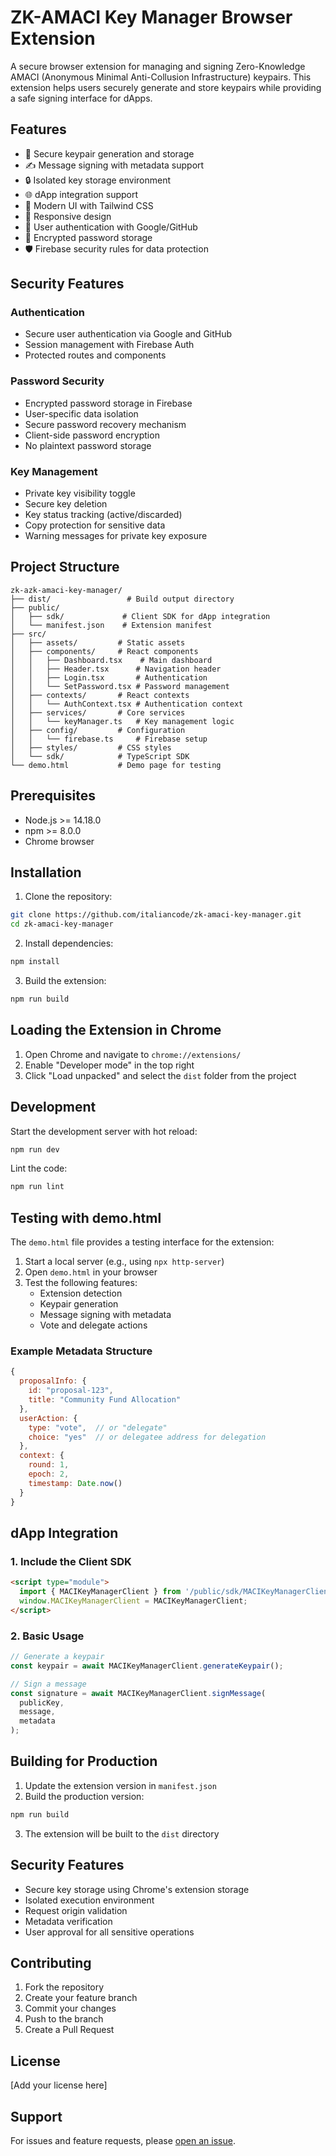 # ZK-AMACI Key Manager Browser Extension

A secure browser extension for managing and signing Zero-Knowledge AMACI (Anonymous Minimal Anti-Collusion Infrastructure) keypairs. This extension helps users securely generate and store keypairs while providing a safe signing interface for dApps.

## Features

- 🔐 Secure keypair generation and storage
- ✍️ Message signing with metadata support
- 🔒 Isolated key storage environment
- 🌐 dApp integration support
- 🎨 Modern UI with Tailwind CSS
- 📱 Responsive design
- 👤 User authentication with Google/GitHub
- 🔑 Encrypted password storage
- 🛡️ Firebase security rules for data protection

## Security Features

### Authentication
- Secure user authentication via Google and GitHub
- Session management with Firebase Auth
- Protected routes and components

### Password Security
- Encrypted password storage in Firebase
- User-specific data isolation
- Secure password recovery mechanism
- Client-side password encryption
- No plaintext password storage

### Key Management
- Private key visibility toggle
- Secure key deletion
- Key status tracking (active/discarded)
- Copy protection for sensitive data
- Warning messages for private key exposure

## Project Structure
```
zk-azk-amaci-key-manager/
├── dist/                 # Build output directory
├── public/              
│   ├── sdk/             # Client SDK for dApp integration
│   └── manifest.json    # Extension manifest
├── src/
│   ├── assets/         # Static assets
│   ├── components/     # React components
│   │   ├── Dashboard.tsx    # Main dashboard
│   │   ├── Header.tsx      # Navigation header
│   │   ├── Login.tsx       # Authentication
│   │   └── SetPassword.tsx # Password management
│   ├── contexts/       # React contexts
│   │   └── AuthContext.tsx # Authentication context
│   ├── services/       # Core services
│   │   └── keyManager.ts   # Key management logic
│   ├── config/         # Configuration
│   │   └── firebase.ts     # Firebase setup
│   ├── styles/         # CSS styles
│   └── sdk/            # TypeScript SDK
└── demo.html           # Demo page for testing
```
## Prerequisites

- Node.js >= 14.18.0
- npm >= 8.0.0
- Chrome browser

## Installation

1. Clone the repository:
```bash
git clone https://github.com/italiancode/zk-amaci-key-manager.git
cd zk-amaci-key-manager
```

2. Install dependencies:
```bash
npm install
```

3. Build the extension:
```bash
npm run build
```

## Loading the Extension in Chrome

1. Open Chrome and navigate to `chrome://extensions/`
2. Enable "Developer mode" in the top right
3. Click "Load unpacked" and select the `dist` folder from the project

## Development

Start the development server with hot reload:
```bash
npm run dev
```

Lint the code:
```bash
npm run lint
```

## Testing with demo.html

The `demo.html` file provides a testing interface for the extension:

1. Start a local server (e.g., using `npx http-server`)
2. Open `demo.html` in your browser
3. Test the following features:
   - Extension detection
   - Keypair generation
   - Message signing with metadata
   - Vote and delegate actions

### Example Metadata Structure
```javascript
{
  proposalInfo: {
    id: "proposal-123",
    title: "Community Fund Allocation"
  },
  userAction: {
    type: "vote",  // or "delegate"
    choice: "yes"  // or delegatee address for delegation
  },
  context: {
    round: 1,
    epoch: 2,
    timestamp: Date.now()
  }
}
```

## dApp Integration

### 1. Include the Client SDK
```html
<script type="module">
  import { MACIKeyManagerClient } from '/public/sdk/MACIKeyManagerClient.js';
  window.MACIKeyManagerClient = MACIKeyManagerClient;
</script>
```

### 2. Basic Usage
```javascript
// Generate a keypair
const keypair = await MACIKeyManagerClient.generateKeypair();

// Sign a message
const signature = await MACIKeyManagerClient.signMessage(
  publicKey,
  message,
  metadata
);
```

## Building for Production

1. Update the extension version in `manifest.json`
2. Build the production version:
```bash
npm run build
```
3. The extension will be built to the `dist` directory

## Security Features

- Secure key storage using Chrome's extension storage
- Isolated execution environment
- Request origin validation
- Metadata verification
- User approval for all sensitive operations

## Contributing

1. Fork the repository
2. Create your feature branch
3. Commit your changes
4. Push to the branch
5. Create a Pull Request

## License

[Add your license here]

## Support

For issues and feature requests, please [open an issue](https://github.com/italiancode/zk-amaci-key-manager/issues).
